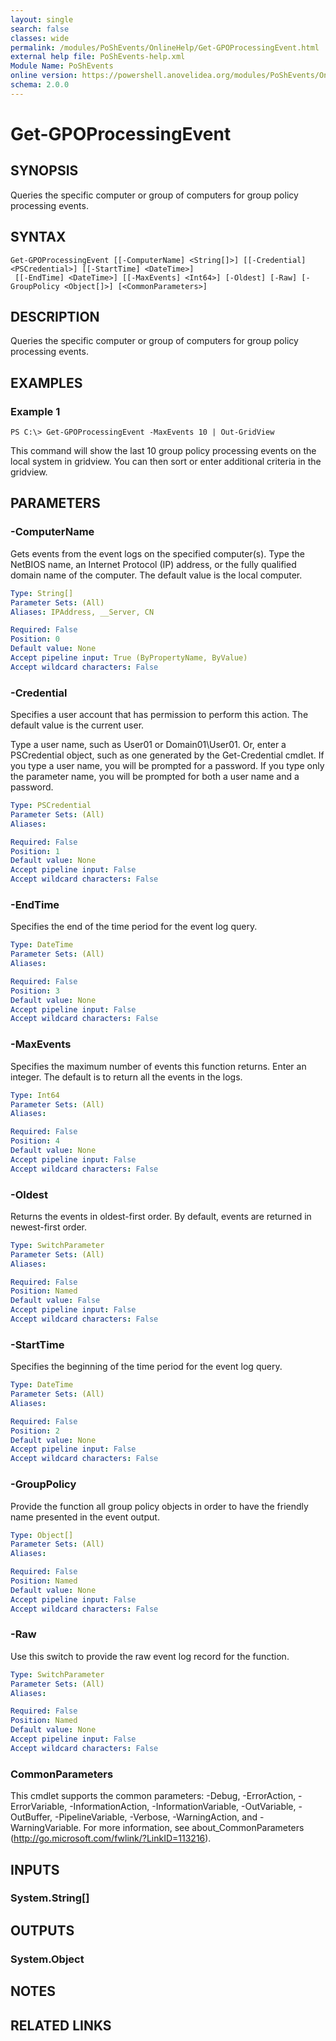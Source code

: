 ```yaml
---
layout: single
search: false
classes: wide
permalink: /modules/PoShEvents/OnlineHelp/Get-GPOProcessingEvent.html
external help file: PoShEvents-help.xml
Module Name: PoShEvents
online version: https://powershell.anovelidea.org/modules/PoShEvents/OnlineHelp/Get-GPOProcessingEvent.html
schema: 2.0.0
---
```


# Get-GPOProcessingEvent

## SYNOPSIS
Queries the specific computer or group of computers for group policy processing events.

## SYNTAX

```
Get-GPOProcessingEvent [[-ComputerName] <String[]>] [[-Credential] <PSCredential>] [[-StartTime] <DateTime>]
 [[-EndTime] <DateTime>] [[-MaxEvents] <Int64>] [-Oldest] [-Raw] [-GroupPolicy <Object[]>] [<CommonParameters>]
```

## DESCRIPTION
Queries the specific computer or group of computers for group policy processing events.

## EXAMPLES

### Example 1
```
PS C:\> Get-GPOProcessingEvent -MaxEvents 10 | Out-GridView
```

This command will show the last 10 group policy processing events on the local system in gridview.
You can then sort or enter additional criteria in the gridview.

## PARAMETERS

### -ComputerName
Gets events from the event logs on the specified computer(s).
Type the NetBIOS name, an Internet Protocol (IP) address, or the fully qualified domain name of the computer.
The default value is the local computer.

```yaml
Type: String[]
Parameter Sets: (All)
Aliases: IPAddress, __Server, CN

Required: False
Position: 0
Default value: None
Accept pipeline input: True (ByPropertyName, ByValue)
Accept wildcard characters: False
```

### -Credential
Specifies a user account that has permission to perform this action.
The default value is the current user.

Type a user name, such as User01 or Domain01\User01.
Or, enter a PSCredential object, such as one generated by the Get-Credential cmdlet.
If you type a user name, you will be prompted for a password.
If you type only the parameter name, you will be prompted for both a user name and a password.

```yaml
Type: PSCredential
Parameter Sets: (All)
Aliases:

Required: False
Position: 1
Default value: None
Accept pipeline input: False
Accept wildcard characters: False
```

### -EndTime
Specifies the end of the time period for the event log query.

```yaml
Type: DateTime
Parameter Sets: (All)
Aliases:

Required: False
Position: 3
Default value: None
Accept pipeline input: False
Accept wildcard characters: False
```

### -MaxEvents
Specifies the maximum number of events this function returns.
Enter an integer.
The default is to return all the events in the logs.

```yaml
Type: Int64
Parameter Sets: (All)
Aliases:

Required: False
Position: 4
Default value: None
Accept pipeline input: False
Accept wildcard characters: False
```

### -Oldest
Returns the events in oldest-first order.
By default, events are returned in newest-first order.

```yaml
Type: SwitchParameter
Parameter Sets: (All)
Aliases:

Required: False
Position: Named
Default value: False
Accept pipeline input: False
Accept wildcard characters: False
```

### -StartTime
Specifies the beginning of the time period for the event log query.

```yaml
Type: DateTime
Parameter Sets: (All)
Aliases:

Required: False
Position: 2
Default value: None
Accept pipeline input: False
Accept wildcard characters: False
```

### -GroupPolicy
Provide the function all group policy objects in order to have the friendly name presented in the event output.

```yaml
Type: Object[]
Parameter Sets: (All)
Aliases:

Required: False
Position: Named
Default value: None
Accept pipeline input: False
Accept wildcard characters: False
```

### -Raw
Use this switch to provide the raw event log record for the function.

```yaml
Type: SwitchParameter
Parameter Sets: (All)
Aliases:

Required: False
Position: Named
Default value: None
Accept pipeline input: False
Accept wildcard characters: False
```

### CommonParameters
This cmdlet supports the common parameters: -Debug, -ErrorAction, -ErrorVariable, -InformationAction, -InformationVariable, -OutVariable, -OutBuffer, -PipelineVariable, -Verbose, -WarningAction, and -WarningVariable. For more information, see about_CommonParameters (http://go.microsoft.com/fwlink/?LinkID=113216).

## INPUTS

### System.String[]

## OUTPUTS

### System.Object

## NOTES

## RELATED LINKS

